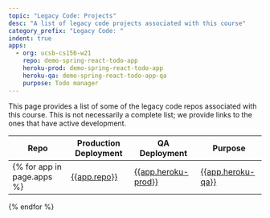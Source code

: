 ```yaml
---
topic: "Legacy Code: Projects"
desc: "A list of legacy code projects associated with this course"
category_prefix: "Legacy Code: "
indent: true
apps: 
  - org: ucsb-cs156-w21
    repo: demo-spring-react-todo-app
    heroku-prod: demo-spring-react-todo-app
    heroku-qa: demo-spring-react-todo-app-qa
    purpose: Todo manager
---
```


This page provides a list of some of the legacy code repos associated with this course.  This is not necessarily a complete list; we provide links to the ones that 
have active development.

| Repo | Production Deployment | QA Deployment | Purpose |
|------|-----------------------|---------------|---------|
{% for app in page.apps %}| [{{app.repo}}](https://github.com/{{app.org}}/{{app.repo}}) | [{{app.heroku-prod}}](https://{{app.heroku-prod}}.herokuapp.com) | [{{app.heroku-qa}}](https://{{app.heroku-qa}}.herokuapp.com) | {{app.purpose}} |
{% endfor %}


